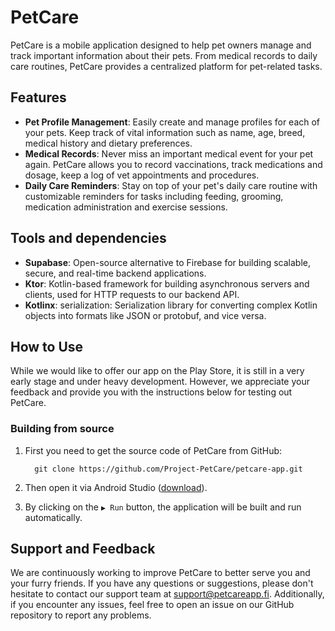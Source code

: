 # PetCare

PetCare is a mobile application designed to help pet owners manage and track important information about their pets. From medical records to daily care routines, PetCare provides a centralized platform for pet-related tasks.

## Features

- **Pet Profile Management**: Easily create and manage profiles for each of your pets. Keep track of vital information such as name, age, breed, medical history and dietary preferences.
- **Medical Records**: Never miss an important medical event for your pet again. PetCare allows you to record vaccinations, track medications and dosage, keep a log of vet appointments and procedures.
- **Daily Care Reminders**: Stay on top of your pet's daily care routine with customizable reminders for tasks including feeding, grooming, medication administration and exercise sessions.

## Tools and dependencies
- **Supabase**: Open-source alternative to Firebase for building scalable, secure, and real-time backend applications.​
- **Ktor**: Kotlin-based framework for building asynchronous servers and clients, used for HTTP requests to our backend API.​
- **Kotlinx**: serialization: Serialization library for converting complex Kotlin objects into formats like JSON or protobuf, and vice versa.​

## How to Use
While we would like to offer our app on the Play Store, it is still in a very early stage and under heavy development. However, we appreciate your feedback and provide you with the instructions below for testing out PetCare.

### Building from source

1. First you need to get the source code of PetCare from GitHub:

   ```
     git clone https://github.com/Project-PetCare/petcare-app.git
   ```

2. Then open it via Android Studio ([download](https://developer.android.com/studio)).
3. By clicking on the ```▶ Run``` button, the application will be built and run automatically.

## Support and Feedback
We are continuously working to improve PetCare to better serve you and your furry friends. If you have any questions or suggestions, please don't hesitate to contact our support team at support@petcareapp.fi. Additionally, if you encounter any issues, feel free to open an issue on our GitHub repository to report any problems.
